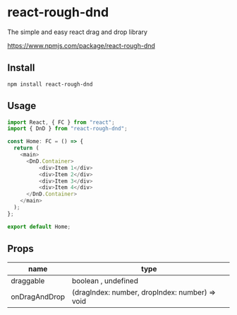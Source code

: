 # react-rough-dnd

The simple and easy react drag and drop library

https://www.npmjs.com/package/react-rough-dnd

## Install
```shell
npm install react-rough-dnd
```
## Usage
```typescript jsx
import React, { FC } from "react";
import { DnD } from "react-rough-dnd";

const Home: FC = () => {
  return (
    <main>
      <DnD.Container>
          <div>Item 1</div>
          <div>Item 2</div>
          <div>Item 3</div>
          <div>Item 4</div>          
      </DnD.Container>
    </main>
  );
};

export default Home;
```
## Props
| name          | type                                           |
|---------------|------------------------------------------------|
| draggable     | boolean , undefined                            |
| onDragAndDrop | (dragIndex: number, dropIndex: number) => void |
